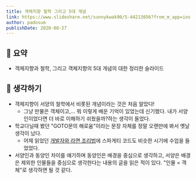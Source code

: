 ```yaml
---
title: 객체지향 철학 그리고 5대 개념
link: https://www.slideshare.net/sunnykwak90/5-44213056?from_m_app=ios
author: padosum
publishDate: 2020-08-27
---
```

## 📝 요약 
- 객체지향과 철학, 그리고 객체지향의 5대 개념의 대한 정리한 슬라이드 


## 🤔 생각하기 
- 객체지향이 서양의 철학에서 비롯된 개념이라는 것은 처음 알았다! 
  - 그냥 만물은 객체이고,... 뭐 이렇게 배운 기억이 있었는데 신기했다. 내가 서양인이었다면 더 바로 이해하기 쉬웠을까?하는 생각이 들었다.  
- 학교다닐때 봤던 "GOTO문의 해로움"이라는 문장 자체를 정말 오랜만에 봐서 옛날 생각이 났다. 
  - 어제 읽었던 [개발자와 라면 조리법](../Dev/developer-and-ramen-recipe)에 스파게티 코드도 비슷한 시기에 수업을 들었었다.  
- 서양인과 동양인 차이를 얘기하며 동양인은 배경을 중심으로 생각하고, 서양은 배경은 제외한 인물들을 중심으로 생각한다는 내용의 글을 읽은 적이 있다. "인물 = 객체"로 생각하면 될 것 같다.  